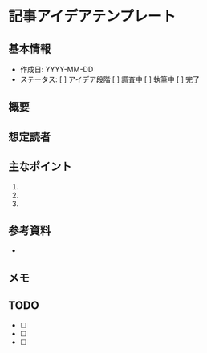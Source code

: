 # 記事アイデアテンプレート

## 基本情報

- 作成日: YYYY-MM-DD
- ステータス: [ ] アイデア段階 [ ] 調査中 [ ] 執筆中 [ ] 完了

## 概要

<!-- 記事の主なトピックや目的を簡潔に記述 -->

## 想定読者

<!-- この記事を読んでほしい対象者 -->

## 主なポイント

<!-- 記事で扱う主要なポイントをリストアップ -->
1. 
2. 
3. 

## 参考資料

<!-- 参考にする資料やリンク -->
- 

## メモ

<!-- アイデアに関する自由なメモ -->

## TODO

<!-- 記事作成に向けて必要なタスク -->
- [ ] 
- [ ] 
- [ ] 